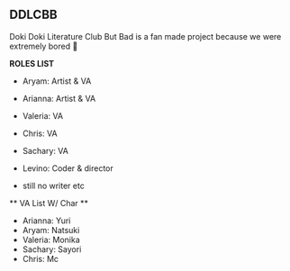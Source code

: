 ## DDLCBB

Doki Doki Literature Club But Bad is a fan made project because we were extremely bored 🤷

**ROLES LIST**

 - Aryam: Artist & VA
 - Arianna: Artist & VA
 - Valeria: VA
 - Chris: VA
 - Sachary: VA
 - Levino: Coder & director

- still no writer etc

** VA List W/ Char **
 - Arianna: Yuri
 - Aryam: Natsuki
 - Valeria: Monika
 - Sachary: Sayori
 - Chris: Mc
